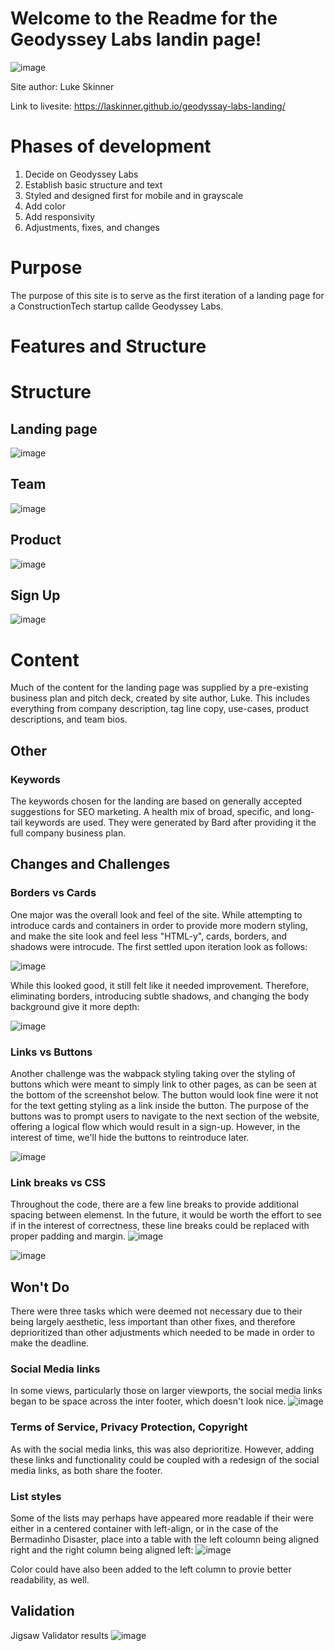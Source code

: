 # Welcome to the Readme for the Geodyssey Labs landin page!
![image](https://github.com/laskinner/geodyssay-labs-landing/assets/1858258/d3d74ee0-74a7-4ae7-868e-a4f5ffd211f7)

Site author: Luke Skinner

Link to livesite:
https://laskinner.github.io/geodyssay-labs-landing/


# Phases of development
1) Decide on Geodyssey Labs
2) Establish basic structure and text
3) Styled and designed first for mobile and in grayscale
4) Add color
5) Add responsivity
6) Adjustments, fixes, and changes

# Purpose
The purpose of this site is to serve as the first iteration of a landing page for a ConstructionTech startup callde Geodyssey Labs.

# Features and Structure

# Structure
## Landing page
![image](https://github.com/laskinner/geodyssay-labs-landing/assets/1858258/c05d5853-b1d8-4d09-af1b-a62c282ee2f3)

## Team
![image](https://github.com/laskinner/geodyssay-labs-landing/assets/1858258/9ef24202-bd42-40c8-a41b-93ccc3bbc40c)

## Product
![image](https://github.com/laskinner/geodyssay-labs-landing/assets/1858258/01d4969d-7571-4dc5-9497-96ec633d233f)

## Sign Up
![image](https://github.com/laskinner/geodyssay-labs-landing/assets/1858258/3885cd5a-1e59-4971-a179-9e5487f9f1cc)


# Content
Much of the content for the landing page was supplied by a pre-existing business plan and pitch deck, created by site author, Luke. This includes everything from company description, tag line copy, use-cases, product descriptions, and team bios.

## Other
### Keywords
The keywords chosen for the landing are based on generally accepted suggestions for SEO marketing. A health mix of broad, specific, and long-tail keywords are used. They were generated by Bard after providing it the full company business plan.

## Changes and Challenges
### Borders vs Cards
One major was the overall look and feel of the site. While attempting to introduce cards and containers in order to provide more modern styling, and make the site look and feel less "HTML-y", cards, borders, and shadows were introcude. The first settled upon iteration look as follows:


![image](https://github.com/laskinner/geodyssay-labs-landing/assets/1858258/91b76eb2-b401-4411-8aa4-ede76a758991)


While this looked good, it still felt like it needed improvement. Therefore, eliminating borders, introducing subtle shadows, and changing the body background give it more depth:


![image](https://github.com/laskinner/geodyssay-labs-landing/assets/1858258/83ebe078-489c-497c-8d06-6a099349a47e)

### Links vs Buttons
Another challenge was the wabpack styling taking over the styling of buttons which were meant to simply link to other pages, as can be seen at the bottom of the screenshot below. The button would look fine were it not for the text getting styling as a link inside the button. The purpose of the buttons was to prompt users to navigate to the next section of the website, offering a logical flow which would result in a sign-up. However, in the interest of time, we'll hide the buttons to reintroduce later.


![image](https://github.com/laskinner/geodyssay-labs-landing/assets/1858258/d478013d-014e-4130-a993-948b859c5a57)

### Link breaks vs CSS
Throughout the code, there are a few line breaks to provide additional spacing between elemenst. In the future, it would be worth the effort to see if in the interest of correctness, these line breaks could be replaced with proper padding and margin.
![image](https://github.com/laskinner/geodyssay-labs-landing/assets/1858258/c2ceaf06-13cb-4763-9a91-3fbdd95f0bde)

![image](https://github.com/laskinner/geodyssay-labs-landing/assets/1858258/a01c36d8-f029-446e-9f5c-ad97a43e4d75)

## Won't Do
There were three tasks which were deemed not necessary due to their being largely aesthetic, less important than other fixes, and therefore deprioritized than other adjustments which needed to be made in order to make the deadline.

### Social Media links
In some views, particularly those on larger viewports, the social media links began to be space across the inter footer, which doesn't look nice.
![image](https://github.com/laskinner/geodyssay-labs-landing/assets/1858258/20dae4d5-5917-44ea-934f-e38fa3e325ba)

### Terms of Service, Privacy Protection, Copyright
As with the social media links, this was also deprioritize. However, adding these links and functionality could be coupled with a redesign of the social media links, as both share the footer.

### List styles
Some of the lists may perhaps have appeared more readable if their were either in a centered container with left-align, or in the case of the Bermadinho Disaster, place into a table with the left coloumn being aligned right and the right column being aligned left:
![image](https://github.com/laskinner/geodyssay-labs-landing/assets/1858258/513db0ea-0d25-420e-8767-4b19a73f9e63)

Color could have also been added to the left column to provie better readability, as well.

## Validation
Jigsaw Validator results
![image](https://github.com/laskinner/geodyssay-labs-landing/assets/1858258/7daf2291-49d6-459c-ba38-eb9b6f1c301e)
